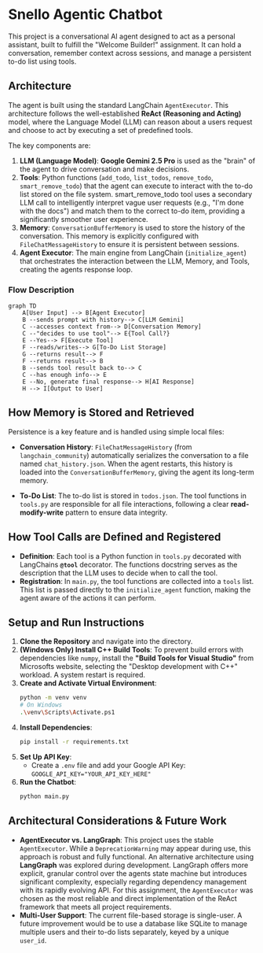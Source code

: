 # Snello Agentic Chatbot

This project is a conversational AI agent designed to act as a personal assistant, built to fulfill the "Welcome Builder!" assignment. It can hold a conversation, remember context across sessions, and manage a persistent to-do list using tools.

## Architecture

The agent is built using the standard LangChain `AgentExecutor`. This architecture follows the well-established **ReAct (Reasoning and Acting)** model, where the Language Model (LLM) can reason about a users request and choose to act by executing a set of predefined tools.

The key components are:

1.  **LLM (Language Model)**: **Google Gemini 2.5 Pro** is used as the "brain" of the agent to drive conversation and make decisions.
2.  **Tools**: Python functions (`add_todo`, `list_todos`, `remove_todo`, `smart_remove_todo`) that the agent can execute to interact with the to-do list stored on the file system. smart_remove_todo tool uses a secondary LLM call to intelligently interpret vague user requests (e.g., "I'm done with the docs") and match them to the correct to-do item, providing a significantly smoother user experience.
3.  **Memory**: `ConversationBufferMemory` is used to store the history of the conversation. This memory is explicitly configured with `FileChatMessageHistory` to ensure it is persistent between sessions.
4.  **Agent Executor**: The main engine from LangChain (`initialize_agent`) that orchestrates the interaction between the LLM, Memory, and Tools, creating the agents response loop.

### Flow Description

```mermaid
graph TD
    A[User Input] --> B[Agent Executor]
    B --sends prompt with history--> C[LLM Gemini]
    C --accesses context from--> D[Conversation Memory]
    C --"decides to use tool"--> E{Tool Call?}
    E --Yes--> F[Execute Tool]
    F --reads/writes--> G[To-Do List Storage]
    G --returns result--> F
    F --returns result--> B
    B --sends tool result back to--> C
    C --has enough info--> E
    E --No, generate final response--> H[AI Response]
    H --> I[Output to User]
```

## How Memory is Stored and Retrieved

Persistence is a key feature and is handled using simple local files:

*   **Conversation History**: `FileChatMessageHistory` (from `langchain_community`) automatically serializes the conversation to a file named `chat_history.json`. When the agent restarts, this history is loaded into the `ConversationBufferMemory`, giving the agent its long-term memory.

*   **To-Do List**: The to-do list is stored in `todos.json`. The tool functions in `tools.py` are responsible for all file interactions, following a clear **read-modify-write** pattern to ensure data integrity.

## How Tool Calls are Defined and Registered

*   **Definition**: Each tool is a Python function in `tools.py` decorated with LangChains **`@tool`** decorator. The functions docstring serves as the description that the LLM uses to decide when to call the tool.
*   **Registration**: In `main.py`, the tool functions are collected into a `tools` list. This list is passed directly to the `initialize_agent` function, making the agent aware of the actions it can perform.

## Setup and Run Instructions

1.  **Clone the Repository** and navigate into the directory.
2.  **(Windows Only) Install C++ Build Tools**: To prevent build errors with dependencies like `numpy`, install the **"Build Tools for Visual Studio"** from Microsofts website, selecting the "Desktop development with C++" workload. A system restart is required.
3.  **Create and Activate Virtual Environment**:
    ```bash
    python -m venv venv
    # On Windows
    .\venv\Scripts\Activate.ps1
    ```
4.  **Install Dependencies**:
    ```bash
    pip install -r requirements.txt
    ```
5.  **Set Up API Key**:
    *   Create a `.env` file and add your Google API Key: `GOOGLE_API_KEY="YOUR_API_KEY_HERE"`
6.  **Run the Chatbot**:
    ```bash
    python main.py
    ```

## Architectural Considerations & Future Work

*   **AgentExecutor vs. LangGraph**: This project uses the stable `AgentExecutor`. While a `DeprecationWarning` may appear during use, this approach is robust and fully functional. An alternative architecture using **LangGraph** was explored during development. LangGraph offers more explicit, granular control over the agents state machine but introduces significant complexity, especially regarding dependency management with its rapidly evolving API. For this assignment, the `AgentExecutor` was chosen as the most reliable and direct implementation of the ReAct framework that meets all project requirements.
*   **Multi-User Support**: The current file-based storage is single-user. A future improvement would be to use a database like SQLite to manage multiple users and their to-do lists separately, keyed by a unique `user_id`.
